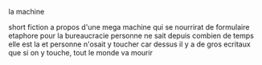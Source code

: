la machine

short fiction a propos d'une mega machine qui se nourrirat de formulaire
etaphore pour la bureaucracie
personne ne sait depuis combien de temps elle est la et personne n'osait y toucher car dessus il y a de gros ecritaux que si on y touche, tout le monde va mourir
